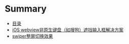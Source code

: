 # Summary

* [目录](index.md)
* [iOS webview非原生键盘（如搜狗）遮挡输入框解决方案](ios-third-keyboard.md)
* [swiper整屏切换效果](swiper-fullpage.md)
